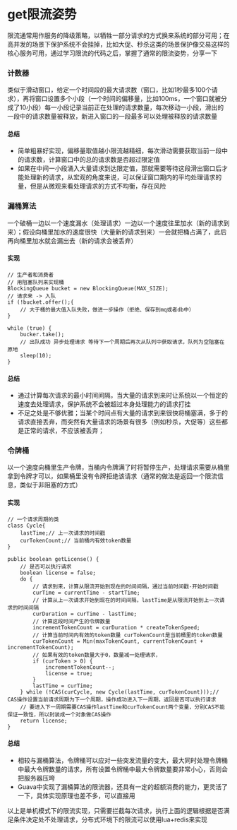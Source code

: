 # get限流姿势

限流通常用作服务的降级策略，以牺牲一部分请求的方式换来系统的部分可用；在高并发的场景下保护系统不会挂掉，比如大促、秒杀这类的场景保护像交易这样的核心服务可用，通过学习限流的代码之后，掌握了通常的限流姿势，分享一下


### 计数器

类似于滑动窗口，给定一个时间段的最大请求数（窗口，比如1秒最多100个请求），再将窗口设置多个小段（一个时间的偏移量，比如100ms，一个窗口就被分成了10小段）每一小段记录当前正在处理的请求数量，每次移动一小段，滑出的一段中的请求数量被释放，新进入窗口的一段最多可以处理被释放的请求数量

#### 总结
* 简单粗暴好实现，偏移量取值越小限流越精细，每次滑动需要获取当前一段中的请求数，计算窗口中的总的请求数是否超过限定值
* 如果在中间一小段涌入大量请求到达限定值，那就需要等待这段滑出窗口后才能处理新的请求，从宏观的角度来说，可以保证窗口期内的平均处理请求的量，但是从微观来看处理请求的方式不均衡，存在风险

### 漏桶算法

一个破桶一边以一个速度漏水（处理请求）一边以一个速度往里加水（新的请求到来）；假设向桶里加水的速度很快（大量新的请求到来）一会就把桶占满了，此后再向桶里加水就会漏出去（新的请求会被丢弃）


#### 实现

```
// 生产者和消费者
// 用阻塞队列来实现桶
BlockingQueue bucket = new BlockingQueue(MAX_SIZE);
// 请求来 -> 入队
if (!bucket.offer();{
    // 大于桶的最大值入队失败，做进一步操作（拒绝、保存到mq或者db中）
}

while (true) {
    bucker.take();
    // 出队成功 异步处理请求 等待下一个周期后再次从队列中获取请求，队列为空阻塞在原地
    sleep(10);
}

```
#### 总结
	
* 通过计算每次请求的最小时间间隔，当大量的请求到来时让系统以一个恒定的速度去处理请求，保护系统不会被超过本身处理能力的请求打挂
* 不足之处是不够优雅；当某个时间点有大量的请求到来很快将桶塞满，多于的请求直接丢弃，而突然有大量请求的场景有很多（例如秒杀，大促等）这些都是正常的请求，不应该被丢弃；

### 令牌桶

以一个速度向桶里生产令牌，当桶内令牌满了时将暂停生产，处理请求需要从桶里拿到令牌才可以，如果桶里没有令牌拒绝该请求（通常的做法是返回一个限流信息，类似于非阻塞的方式）

#### 实现

```
// 一个请求周期的类
class Cycle{
    lastTime;// 上一次请求的时间戳
    curTokenCount;// 当前桶内有效token数量
}

public boolean getLicense() {
	// 是否可以执行请求
	boolean license = false;
	do {
	    // 请求到来，计算从限流开始到现在的时间间隔，通过当前时间戳-开始时间戳
		curTime = currentTime - startTime;
		// 计算从上一次请求开始到现在的时间间隔，lastTime是从限流开始到上一次请求的时间间隔
		curDuration = curTime - lastTime;
		// 计算这段时间产生的令牌数量
		incrementTokenCount = curDuration * createTokenSpeed;
		// 计算当前时间内有效的token数量 curTokenCount是当前桶里的token数量
		curTokenCount = Min(maxTokenCount, currentTokenCount + incrementTokenCount);
		// 如果有效的token数量大于0，数量减一处理请求，
		if (curToken > 0) {
		    incrementTokenCount--;
		    license = true;
		} 
		lastTime = curTime;
	} while (!CAS(curCycle, new Cycle(lastTime, curTokenCount)));// CAS操作设置当前请求周期为下一个周期，操作成功进入下一周期，返回是否可以执行请求
	// 要进入下一周期需要CAS操作lastTime和curTokenCount两个变量，分别CAS不能保证一致性，所以封装成一个对象做CAS操作
	return license;
}

```
#### 总结

* 相较与漏桶算法，令牌桶可以应对一些突发流量的变大，最大同时处理令牌桶中最大令牌数量的请求，所有设置令牌桶中最大令牌数量要非常小心，否则会把服务器压垮
* Guava中实现了漏桶算法的限流器，还具有一定的超额消费的能力，更灵活了一下，具体实现原理也差不多，可以直接用

以上是单机模式下的限流实现，只需要拦截每次请求，执行上面的逻辑根据是否满足条件决定处不处理请求，分布式环境下的限流可以使用lua+redis来实现





